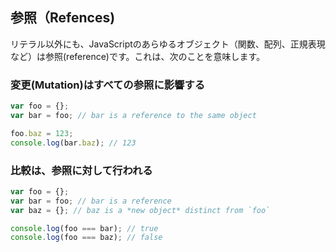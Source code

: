 ## 参照（Refences)

リテラル以外にも、JavaScriptのあらゆるオブジェクト（関数、配列、正規表現など）は参照(reference)です。これは、次のことを意味します。

### 変更(Mutation)はすべての参照に影響する

```js
var foo = {};
var bar = foo; // bar is a reference to the same object

foo.baz = 123;
console.log(bar.baz); // 123
```

### 比較は、参照に対して行われる

```js
var foo = {};
var bar = foo; // bar is a reference
var baz = {}; // baz is a *new object* distinct from `foo`

console.log(foo === bar); // true
console.log(foo === baz); // false
```
